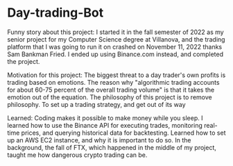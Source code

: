 # Day-trading-Bot

Funny story about this project: I started it in the fall semester of 2022 as my senior project for my Computer Science degree at Villanova, and the trading platform that I was going to run it on crashed on November 11, 2022 thanks Sam Bankman Fried. I ended up using Binance.com instead, and completed the project.  

Motivation for this project: 
The biggest threat to a day
trader's own profits is trading
based on emotions. The reason
why "algorithmic trading
accounts for about 60-75 percent
of the overall trading volume" is
that it takes the emotion out of
the equation. The philosophy of
this project is to remove
philosophy. To set up a trading
strategy, and get out of its way


Learned: 
Coding makes it possible to make
money while you sleep. I learned how
to use the Binance API for executing
trades, monitoring real-time prices,
and querying historical data for
backtesting. Learned how to set up an
AWS EC2 instance, and why it is
important to do so. In the
background, the fall of FTX, which
happened in the middle of my
project, taught me how dangerous
crypto trading can be.
